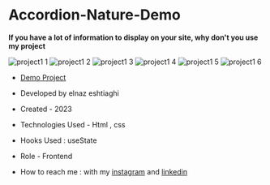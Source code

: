 # Accordion-Nature-Demo

**If you have a lot of information to display on your site, why don't you use my project**

![project1 1](https://github.com/elnaz-eshtiaghi/project.1/assets/146030206/ef3d7699-32f8-4bfa-8622-3039d3885361)
![project1 2](https://github.com/elnaz-eshtiaghi/project.1/assets/146030206/6dd61474-7cc8-48f1-ac23-434741fd3b2f)
![project1 3](https://github.com/elnaz-eshtiaghi/project.1/assets/146030206/7e1738ae-4e30-4d0f-9c42-66f1d955f40a)
![project1 4](https://github.com/elnaz-eshtiaghi/project.1/assets/146030206/a414923a-62d3-4576-a6b6-e0b49c543807)
![project1 5](https://github.com/elnaz-eshtiaghi/project.1/assets/146030206/0f736132-0024-468a-8bc6-fa2b5613df75)
![project1 6](https://github.com/elnaz-eshtiaghi/project.1/assets/146030206/758c79ad-7c1b-48b6-8102-86cb57c6dfe9)

- [Demo Project]( https://elnaz-eshtiaghi.github.io/project.1/)

- Developed by elnaz eshtiaghi

- Created - 2023

- Technologies Used - Html , css

- Hooks Used : useState 

- Role - Frontend

- How to reach me : with my [instagram](https://www.instagram.com/elnaz_eshtiaghi) and [linkedin](https://www.linkedin.com/in/elnaz-eshtiaghi-936832290/)
